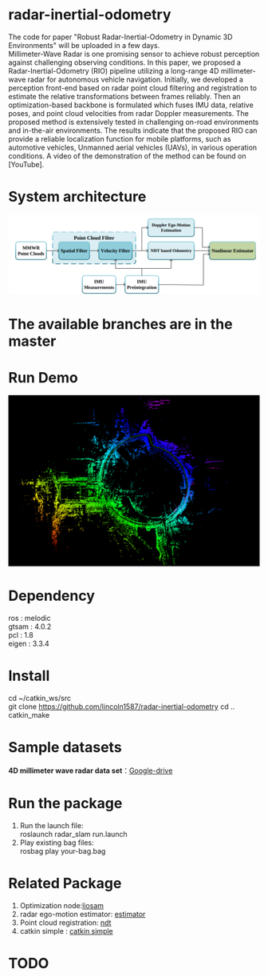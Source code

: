 # radar-inertial-odometry 
The code for paper "Robust Radar-Inertial-Odometry in Dynamic 3D Environments" will be uploaded in a few days.  
Millimeter-Wave Radar is one promising sensor to achieve robust perception against challenging observing conditions. In this paper, we proposed a Radar-Inertial-Odometry (RIO) pipeline utilizing a long-range 4D millimeter-wave radar for autonomous vehicle navigation. Initially, we developed a perception front-end based on radar point cloud filtering and registration to estimate the relative transformations between frames reliably. Then an optimization-based backbone is formulated which fuses IMU data, relative poses, and point cloud velocities from radar Doppler measurements. The proposed method is extensively tested in challenging on-road environments and in-the-air environments. The results indicate that the proposed RIO can provide a reliable localization function for mobile platforms, such as automotive vehicles, Unmanned aerial vehicles (UAVs), in various operation conditions. 
A video of the demonstration of the method can be found on [YouTube].
# System architecture
![frame](https://github.com/lincoln1587/radar-inertial-odometry/blob/master/radar_slam/doc/frame.png)

# The available branches are in the master

# Run Demo
![demo](https://github.com/lincoln1587/radar-inertial-odometry/blob/master/radar_slam/doc/lib.png)

# Dependency
ros : melodic  
gtsam : 4.0.2  
pcl : 1.8  
eigen : 3.3.4   

# Install
cd ~/catkin_ws/src  
git clone https://github.com/lincoln1587/radar-inertial-odometry
cd ..  
catkin_make  

# Sample datasets
**4D millimeter wave radar data set**：[Google-drive](https://drive.google.com/file/d/13xzZ3uGyV6l2fjjCZix_S3XPCB6JCgLJ/view?usp=sharing)

# Run the package
1. Run the launch file:  
roslaunch radar_slam run.launch
2. Play existing bag files:  
rosbag play your-bag.bag


# Related Package
1. Optimization node:[liosam](https://github.com/TixiaoShan/LIO-SAM)
2. radar ego-motion estimator: [estimator](https://github.com/christopherdoer/rio)
3. Point cloud registration: [ndt](https://github.com/zju-sclab/NDT-library)  
4. catkin simple : [catkin simple](https://github.com/catkin/catkin_simple)

# TODO


